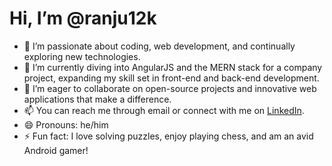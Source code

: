 # Hi, I’m @ranju12k

- 👀 I’m passionate about coding, web development, and continually exploring new technologies.
- 🌱 I’m currently diving into AngularJS and the MERN stack for a company project, expanding my skill set in front-end and back-end development.
- 💞️ I’m eager to collaborate on open-source projects and innovative web applications that make a difference.
- 📫 You can reach me through email or connect with me on [LinkedIn](https://www.linkedin.com/in/ranjith-m-r-24473417a/).
- 😄 Pronouns: he/him
- ⚡ Fun fact: I love solving puzzles, enjoy playing chess, and am an avid Android gamer!

<!---
ranju12k/ranju12k is a ✨ special ✨ repository because its `README.md` (this file) appears on your GitHub profile.
You can click the Preview link to take a look at your changes.
--->
